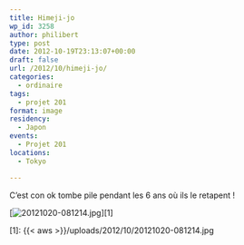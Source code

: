 ```yaml
---
title: Himeji-jo
wp_id: 3258
author: philibert
type: post
date: 2012-10-19T23:13:07+00:00
draft: false
url: /2012/10/himeji-jo/
categories:
  - ordinaire
tags:
  - projet 201
format: image
residency:
  - Japon
events:
  - Projet 201
locations:
  - Tokyo

---
```

C&rsquo;est con ok tombe pile pendant les 6 ans où ils le retapent !

[<img src="{{< aws >}}/uploads/2012/10/20121020-081214.jpg" alt="20121020-081214.jpg" class="alignnone size-full" />][1]

 [1]: {{< aws >}}/uploads/2012/10/20121020-081214.jpg